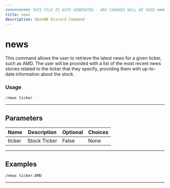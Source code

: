 ```yaml
---
########### THIS FILE IS AUTO GENERATED - ANY CHANGES WILL BE VOID ###########
title: news
description: OpenBB Discord Command
---
```


# news

This command allows the user to retrieve the latest news for a given ticker, such as AMD. The user will be provided with a list of the most recent news stories related to the ticker that they specify, providing them with up-to-date information about the stock.

### Usage

```python wordwrap
/news ticker
```

---

## Parameters

| Name | Description | Optional | Choices |
| ---- | ----------- | -------- | ------- |
| ticker | Stock Ticker | False | None |


---

## Examples

```
/news ticker:AMD
```

---
